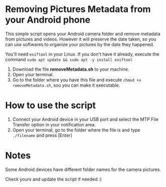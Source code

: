 # Removing Pictures Metadata from your Android phone

This simple script opens your Android camera folder and remove metadata from pictures and videos. However it will preserve the date taken, so you can use softwares to organize your pictures by the date they happened.

You'll need `exiftool` in your Linux. If you don't have it already, execute the command `sudo apt update && sudo apt -y install exiftool`

1. Download the file **removeMetadata.sh** to your machine.
2. Open your terminal.
3. Go to the folder where you have this file and execute `chmod +x removeMetadata.sh`, sou you can make it executable.

# How to use the script

1. Connect your Android device in your USB port and select the MTP File Transfer option in your notification area.
2. Open your terminal, go to the folder where the file is and type `./filename` and press [Enter]

# Notes

Some Android devices have different folder names for the camera pictures. 

Check yours and update the script if needed :)
